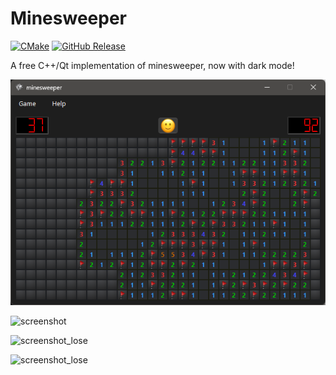 # Minesweeper

[![CMake](https://github.com/nholthaus/minesweeper/actions/workflows/build.yml/badge.svg)](https://github.com/nholthaus/minesweeper/actions/workflows/build.yml) [![GitHub Release](https://img.shields.io/github/release/nholthaus/minesweeper.svg?style=flat)]()

A free C++/Qt implementation of minesweeper, now with dark mode!

![screenshot_dark](resources/images/screenshot_dark.png)

![screenshot](resources/images/screenshot.png)

![screenshot_lose](resources/images/screenshot_lose.png)

![screenshot_lose](resources/images/screenshot_win.png)